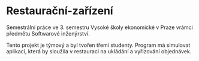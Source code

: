 # Restaurační-zařízení

Semestrální práce ve 3. semestru Vysoké školy ekonomické v Praze vrámci předmětu Softwarové inženýrství.

Tento projekt je týmový a byl tvořen třemi studenty.
Program má simulovat aplikaci, která by sloužila v restauraci na ukládání a vyřizování objednávek.
